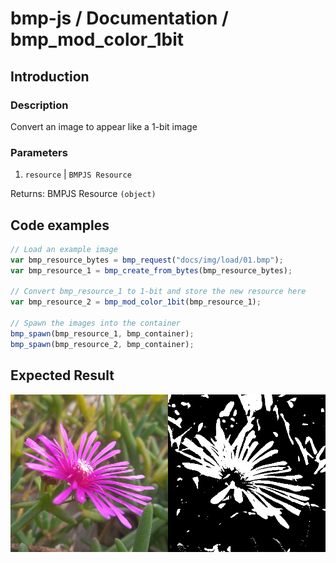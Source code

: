# bmp-js / Documentation / bmp_mod_color_1bit
## Introduction

### Description

Convert an image to appear like a 1-bit image

### Parameters

1. `resource` | `BMPJS Resource`

Returns: BMPJS Resource `(object)`

## Code examples

```js
// Load an example image
var bmp_resource_bytes = bmp_request("docs/img/load/01.bmp");
var bmp_resource_1 = bmp_create_from_bytes(bmp_resource_bytes);

// Convert bmp_resource_1 to 1-bit and store the new resource here
var bmp_resource_2 = bmp_mod_color_1bit(bmp_resource_1);

// Spawn the images into the container
bmp_spawn(bmp_resource_1, bmp_container);
bmp_spawn(bmp_resource_2, bmp_container);
```

## Expected Result

![expected-result](./img/011.png)
